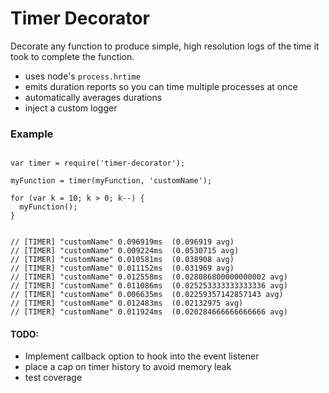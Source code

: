 # Timer Decorator

Decorate any function to produce simple, high resolution logs of the time it took to complete the function.

  * uses node's `process.hrtime`
  * emits duration reports so you can time multiple processes at once
  * automatically averages durations
  * inject a custom logger

### Example

```

var timer = require('timer-decorator');

myFunction = timer(myFunction, 'customName');

for (var k = 10; k > 0; k--) {
  myFunction();
}


// [TIMER] "customName"	0.096919ms	(0.096919 avg)
// [TIMER] "customName"	0.009224ms	(0.0530715 avg)
// [TIMER] "customName"	0.010581ms	(0.038908 avg)
// [TIMER] "customName"	0.011152ms	(0.031969 avg)
// [TIMER] "customName"	0.012558ms	(0.028086800000000002 avg)
// [TIMER] "customName"	0.011086ms	(0.025253333333333336 avg)
// [TIMER] "customName"	0.006635ms	(0.02259357142857143 avg)
// [TIMER] "customName"	0.012483ms	(0.02132975 avg)
// [TIMER] "customName"	0.011924ms	(0.020284666666666666 avg)

```


#### TODO:

 * Implement callback option to hook into the event listener
 * place a cap on timer history to avoid memory leak
 * test coverage
